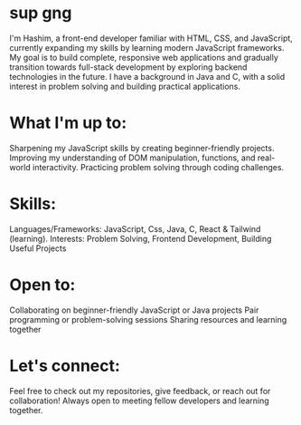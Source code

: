 # sup gng

I'm Hashim, a front-end developer familiar with HTML, CSS, and JavaScript, currently expanding my skills by learning modern JavaScript frameworks. My goal is to build complete, responsive web applications and gradually transition towards full-stack development by exploring backend technologies in the future. I have a background in Java and C, with a solid interest in problem solving and building practical applications.
# What I'm up to:
   Sharpening my JavaScript skills by creating beginner-friendly projects.
   Improving my understanding of DOM manipulation, functions, and real-world interactivity.
   Practicing problem solving through coding challenges.
# Skills:
   Languages/Frameworks: JavaScript, Css, Java, C, React & Tailwind (learning).
   Interests: Problem Solving, Frontend Development, Building Useful Projects
# Open to:
   Collaborating on beginner-friendly JavaScript or Java projects
   Pair programming or problem-solving sessions
   Sharing resources and learning together
# Let's connect:
 Feel free to check out my repositories, give feedback, or reach out for collaboration! Always open to meeting fellow developers and learning together.
